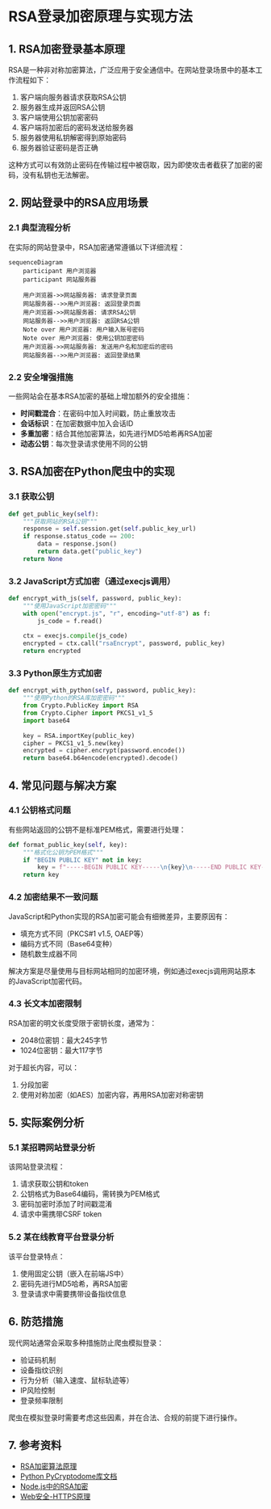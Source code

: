 # RSA登录加密原理与实现方法

## 1. RSA加密登录基本原理

RSA是一种非对称加密算法，广泛应用于安全通信中。在网站登录场景中的基本工作流程如下：

1. 客户端向服务器请求获取RSA公钥
2. 服务器生成并返回RSA公钥
3. 客户端使用公钥加密密码
4. 客户端将加密后的密码发送给服务器
5. 服务器使用私钥解密得到原始密码
6. 服务器验证密码是否正确

这种方式可以有效防止密码在传输过程中被窃取，因为即使攻击者截获了加密的密码，没有私钥也无法解密。

## 2. 网站登录中的RSA应用场景

### 2.1 典型流程分析

在实际的网站登录中，RSA加密通常遵循以下详细流程：

```mermaid
sequenceDiagram
    participant 用户浏览器
    participant 网站服务器
    
    用户浏览器->>网站服务器: 请求登录页面
    网站服务器-->>用户浏览器: 返回登录页面
    用户浏览器->>网站服务器: 请求RSA公钥
    网站服务器-->>用户浏览器: 返回RSA公钥
    Note over 用户浏览器: 用户输入账号密码
    Note over 用户浏览器: 使用公钥加密密码
    用户浏览器->>网站服务器: 发送用户名和加密后的密码
    网站服务器-->>用户浏览器: 返回登录结果
```

### 2.2 安全增强措施

一些网站会在基本RSA加密的基础上增加额外的安全措施：

- **时间戳混合**：在密码中加入时间戳，防止重放攻击
- **会话标识**：在加密数据中加入会话ID
- **多重加密**：结合其他加密算法，如先进行MD5哈希再RSA加密
- **动态公钥**：每次登录请求使用不同的公钥

## 3. RSA加密在Python爬虫中的实现

### 3.1 获取公钥

```python
def get_public_key(self):
    """获取网站的RSA公钥"""
    response = self.session.get(self.public_key_url)
    if response.status_code == 200:
        data = response.json()
        return data.get("public_key")
    return None
```

### 3.2 JavaScript方式加密（通过execjs调用）

```python
def encrypt_with_js(self, password, public_key):
    """使用JavaScript加密密码"""
    with open("encrypt.js", "r", encoding="utf-8") as f:
        js_code = f.read()
    
    ctx = execjs.compile(js_code)
    encrypted = ctx.call("rsaEncrypt", password, public_key)
    return encrypted
```

### 3.3 Python原生方式加密

```python
def encrypt_with_python(self, password, public_key):
    """使用Python的RSA库加密密码"""
    from Crypto.PublicKey import RSA
    from Crypto.Cipher import PKCS1_v1_5
    import base64
    
    key = RSA.importKey(public_key)
    cipher = PKCS1_v1_5.new(key)
    encrypted = cipher.encrypt(password.encode())
    return base64.b64encode(encrypted).decode()
```

## 4. 常见问题与解决方案

### 4.1 公钥格式问题

有些网站返回的公钥不是标准PEM格式，需要进行处理：

```python
def format_public_key(self, key):
    """格式化公钥为PEM格式"""
    if "BEGIN PUBLIC KEY" not in key:
        key = f"-----BEGIN PUBLIC KEY-----\n{key}\n-----END PUBLIC KEY-----"
    return key
```

### 4.2 加密结果不一致问题

JavaScript和Python实现的RSA加密可能会有细微差异，主要原因有：

- 填充方式不同（PKCS#1 v1.5, OAEP等）
- 编码方式不同（Base64变种）
- 随机数生成器不同

解决方案是尽量使用与目标网站相同的加密环境，例如通过execjs调用网站原本的JavaScript加密代码。

### 4.3 长文本加密限制

RSA加密的明文长度受限于密钥长度，通常为：
- 2048位密钥：最大245字节
- 1024位密钥：最大117字节

对于超长内容，可以：
1. 分段加密
2. 使用对称加密（如AES）加密内容，再用RSA加密对称密钥

## 5. 实际案例分析

### 5.1 某招聘网站登录分析

该网站登录流程：
1. 请求获取公钥和token
2. 公钥格式为Base64编码，需转换为PEM格式
3. 密码加密时添加了时间戳混淆
4. 请求中需携带CSRF token

### 5.2 某在线教育平台登录分析

该平台登录特点：
1. 使用固定公钥（嵌入在前端JS中）
2. 密码先进行MD5哈希，再RSA加密
3. 登录请求中需要携带设备指纹信息

## 6. 防范措施

现代网站通常会采取多种措施防止爬虫模拟登录：

- 验证码机制
- 设备指纹识别
- 行为分析（输入速度、鼠标轨迹等）
- IP风险控制
- 登录频率限制

爬虫在模拟登录时需要考虑这些因素，并在合法、合规的前提下进行操作。

## 7. 参考资料

- [RSA加密算法原理](https://en.wikipedia.org/wiki/RSA_(cryptosystem))
- [Python PyCryptodome库文档](https://pycryptodome.readthedocs.io/)
- [Node.js中的RSA加密](https://www.npmjs.com/package/node-rsa)
- [Web安全-HTTPS原理](https://developer.mozilla.org/en-US/docs/Web/Security/Transport_Layer_Security) 